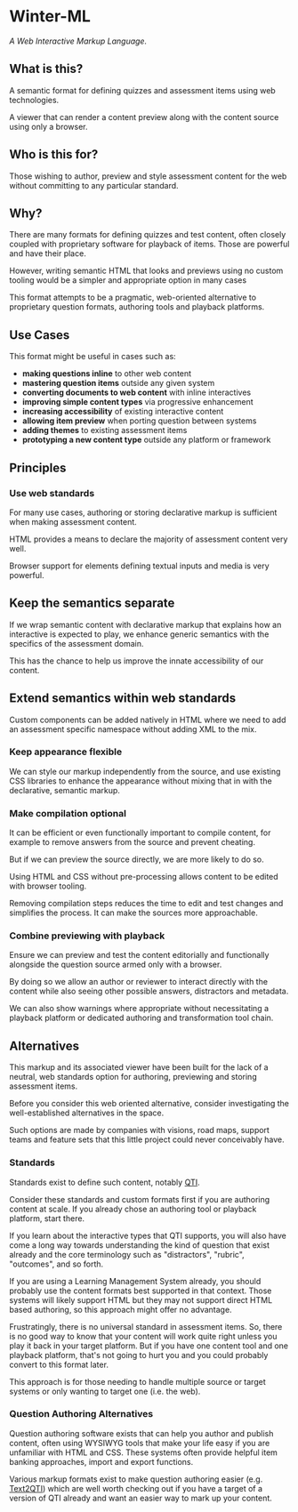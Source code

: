 # Winter-ML

*A Web Interactive Markup Language.*

## What is this?

A semantic format for defining quizzes and assessment items using web
technologies.

A viewer that can render a content preview along with the content source using
only a browser.

## Who is this for?

Those wishing to author, preview and style assessment content for the web
without committing to any particular standard.

## Why?

There are many formats for defining quizzes and test content, often closely
coupled with proprietary software for playback of items. Those are powerful
and have their place.

However, writing semantic HTML that looks and previews using no custom tooling
would be a simpler and appropriate option in many cases

This format attempts to be a pragmatic, web-oriented alternative to proprietary
question formats, authoring tools and playback platforms.

## Use Cases

This format might be useful in cases such as:

- **making questions inline** to other web content
- **mastering question items** outside any given system
- **converting documents to web content** with inline interactives
- **improving simple content types** via progressive enhancement
- **increasing accessibility** of existing interactive content
- **allowing item preview** when porting question between systems
- **adding themes** to existing assessment items
- **prototyping a new content type** outside any platform or framework

## Principles

### Use web standards

For many use cases, authoring or storing declarative markup is sufficient
when making assessment content.

HTML provides a means to declare the majority of assessment content very well.

Browser support for elements defining textual inputs and
media is very powerful.

## Keep the semantics separate

If we wrap semantic content with declarative markup that explains how an
interactive is expected to play, we enhance generic semantics with the specifics
of the assessment domain.

This has the chance to help us improve the innate accessibility of our content.

## Extend semantics within web standards

Custom components can be added natively in HTML where we need to add an
assessment specific namespace without adding XML to the mix.

### Keep appearance flexible

We can style our markup independently from the source, and use existing CSS
libraries to enhance the appearance without mixing that in with the declarative,
semantic markup.

### Make compilation optional

It can be efficient or even functionally important to compile content,
for example to remove answers from the source and prevent cheating.

But if we can preview the source directly, we are more likely to do so.

Using HTML and CSS without pre-processing allows content to be edited with
browser tooling.

Removing compilation steps reduces the time to edit and test changes and
simplifies the process. It can make the sources more approachable.

### Combine previewing with playback

Ensure we can preview and test the content editorially and functionally
alongside the question source armed only with a browser.

By doing so we allow an author or reviewer to interact directly with the content
while also seeing other possible answers, distractors and metadata.

We can also show warnings where appropriate without necessitating a playback
platform or dedicated authoring and transformation tool chain.

## Alternatives

This markup and its associated viewer have been built for the lack of a neutral,
web standards option for authoring, previewing and storing assessment items.

Before you consider this web oriented alternative, consider investigating the
well-established alternatives in the space.

Such options are made by companies with visions, road maps, support teams and
feature sets that this little project could never conceivably have.

### Standards

Standards exist to define such content, notably
[QTI](https://www.1edtech.org/standards/qti/index).

Consider these standards and custom formats first if you are authoring content
at scale. If you already chose an authoring tool or playback platform, start
there.

If you learn about the interactive types that QTI supports, you will also have
come a long way towards understanding the kind of question that exist already
and the core terminology such as "distractors", "rubric", "outcomes",
and so forth.

If you are using a Learning Management System already, you should probably
use the content formats best supported in that context. Those systems will
likely support HTML but they may not support direct HTML based authoring, so
this approach might offer no advantage.

Frustratingly, there is no universal standard in assessment items.
So, there is no good way to know that your content will work quite right
unless you play it back in your target platform. But if you have one content
tool and one playback platform, that's not going to hurt you and you could
probably convert to this format later.

This approach is for those needing to handle multiple source or target systems
or only wanting to target one (i.e. the web).

### Question Authoring Alternatives

Question authoring software exists that can help you author and publish content,
often using WYSIWYG tools that make your life easy if you are unfamiliar with
HTML and CSS. These systems often provide helpful item banking approaches,
import and export functions.

Various markup formats exist to make question authoring easier
(e.g. [Text2QTI](https://github.com/gpoore/text2qti)) which are well worth
checking out if you have a target of a version of QTI already and want an
easier way to mark up your content.
